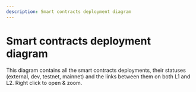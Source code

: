 ```yaml
---
description: Smart contracts deployment diagram
---
```


# Smart contracts deployment diagram

This diagram contains all the smart contracts deployments, their statuses (external, dev, testnet, mainnet) and the links between them on both L1 and L2.
Right click to open & zoom.

```plantuml format="svg" source="docs/diagrams/deployment-diagram.puml"
```
